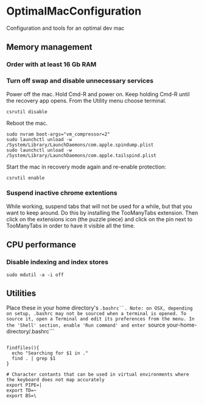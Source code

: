 # OptimalMacConfiguration
Configuration and tools for an optimal dev mac

## Memory management

### Order with at least 16 Gb RAM

### Turn off swap and disable unnecessary services

Power off the mac. Hold Cmd-R and power on. Keep holding Cmd-R until the recovery app opens. From the Utility menu choose terminal.

```
csrutil disable
```

Reboot the mac.

```
sudo nvram boot-args="vm_compressor=2"
sudo launchctl unload -w /System/Library/LaunchDaemons/com.apple.spindump.plist
sudo launchctl unload -w /System/Library/LaunchDaemons/com.apple.tailspind.plist
```

Start the mac in recovery mode again and re-enable protection:

```
csrutil enable
```

### Suspend inactive chrome extentions

While working, suspend tabs that will not be used for a while, but that you want to keep around. Do this by installing the TooManyTabs extension. Then click on the extensions icon (the puzzle piece) and click on the pin next to TooManyTabs in order to have it visible all the time.

## CPU performance

### Disable indexing and index stores

```
sudo mdutil -a -i off

```

## Utilities

Place these in your home directory's ```.bashrc``. Note: on OSX, depending on setup, .bashrc may not be sourced when a terminal is opened. To source it, open a Terminal and edit its preferences from the menu. In the 'Shell' section, enable 'Run command' and enter ```source your-home-directory/.bashrc```
```

findfiles(){
  echo "Searching for $1 in ."
  find . | grep $1
}

# Character contants that can be used in virtual environments where the keyboard does not map accurately
export PIPE=|
export TD=~
export BS=\
```


